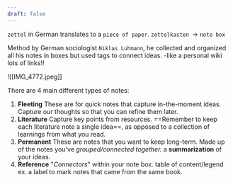 ```yaml
---
draft: false
---
```

`zettel` in German translates to a  `piece of paper`.
`zettelkasten `-> `note box`

Method by German sociologist `Niklas Luhmann`, he collected and organized all his notes in boxes but used tags to connect ideas.
-like a personal wiki
lots of links!!

![[IMG_4772.jpeg]]

There are 4 main different types of notes:
1. **Fleeting**
	These are for quick notes that capture in-the-moment ideas. 
	Capture our thoughts so that you can refine them later.
2. **Literature**
	Capture key points from resources.
	==Remember to keep each literature note a single idea==, as opposed to a collection of learnings from what you read.
3. **Permanent**
	These are notes that you want to keep long-term.
	Made up of the notes you've *grouped/connected together.*
	a **summarization** of your ideas.
4. **Reference**
	"*Connectors*" within your note box. 
	table of content/legend
	ex. a label to mark notes that came from the same book.